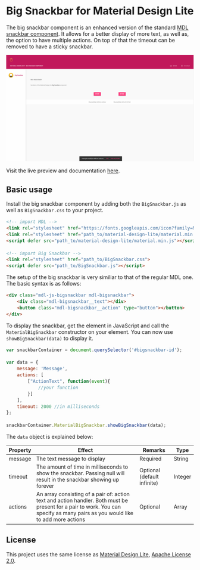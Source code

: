 # Big Snackbar for Material Design Lite

The big snackbar component is an enhanced version of the standard [MDL snackbar component](https://getmdl.io/components/index.html#snackbar-section). It allows for a better display of more text, as well as, the option to have multiple actions. On top of that the timeout can be removed to have a sticky snackbar.

![assets/twoActions.JPG](assets/overview.JPG)

Visit the live preview and documentation [here](https://).

## Basic usage

Install the big snackbar component by adding both the ``BigSnackbar.js`` as well as ``BigSnackbar.css`` to your project.

```html
<!-- import MDL -->
<link rel="stylesheet" href="https://fonts.googleapis.com/icon?family=Material+Icons">
<link rel="stylesheet" href="path_to/material-design-lite/material.min.css">
<script defer src="path_to/material-design-lite/material.min.js"></script> 
  
<!-- import Big Snackbar -->   
<link rel="stylesheet" href="path_to/BigSnackbar.css">
<script defer src="path_to/BigSnackbar.js"></script>
```

The setup of the big snackbar is very similiar to that of the regular MDL one. The basic syntax is as follows:

```html
<div class="mdl-js-bigsnackbar mdl-bigsnackbar">
    <div class="mdl-bigsnackbar__text"></div>
    <button class="mdl-bigsnackbar__action" type="button"></button>
</div>
```

To display the snackbar, get the element in JavaScript and call the ``MaterialBigSnackbar`` constructor on your element. You can now use ``showBigSnackbar(data)`` to display it.

```javascript
var snackbarContainer = document.querySelector('#bigsnackbar-id');

var data = {
    message: 'Message',
    actions: [
        ["ActionText", function(event){
            //your function
        }]
    ],
    timeout: 2000 //in milliseconds
};

snackbarContainer.MaterialBigSnackbar.showBigSnackbar(data);
```

The ``data`` object is explained below:

|Property|Effect|Remarks|Type|
|--- |--- |--- |--- |
|message|The text message to display|Required|String|
|timeout|The amount of time in milliseconds to show the snackbar. Passing null will result in the snackbar showing up forever|Optional (default infinite)|Integer|
|actions|An array consisting of a pair of: action text and action handler. Both must be present for a pair to work. You can specify as many pairs as you would like to add more actions|Optional|Array|

## License

This project uses the same license as [Material Design Lite](https://github.com/google/material-design-lite), [Apache License 2.0]().